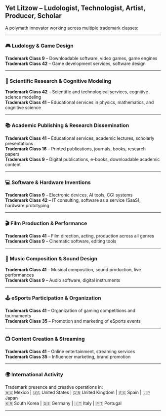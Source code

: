 ## Yet Litzow – Ludologist, Technologist, Artist, Producer, Scholar

A polymath innovator working across multiple trademark classes:

---

### 🎮 Ludology & Game Design  
**Trademark Class 9** – Downloadable software, video games, game engines  
**Trademark Class 42** – Game development services, software design  

---

### 🧠 Scientific Research & Cognitive Modeling  
**Trademark Class 42** – Scientific and technological services, cognitive science modeling  
**Trademark Class 41** – Educational services in physics, mathematics, and cognitive science  

---

### 📚 Academic Publishing & Research Dissemination  
**Trademark Class 41** – Educational services, academic lectures, scholarly presentations  
**Trademark Class 16** – Printed publications, journals, books, research papers  
**Trademark Class 9** – Digital publications, e-books, downloadable academic content  

---

### 💻 Software & Hardware Inventions  
**Trademark Class 9** – Electronic devices, AI tools, CGI systems  
**Trademark Class 42** – IT consulting, software as a service (SaaS), hardware prototyping  

---

### 🎬 Film Production & Performance  
**Trademark Class 41** – Film direction, acting, production across all genres  
**Trademark Class 9** – Cinematic software, editing tools  

---

### 🎵 Music Composition & Sound Design  
**Trademark Class 41** – Musical composition, sound production, live performances  
**Trademark Class 9** – Audio software, digital instruments  

---

### 🕹️ eSports Participation & Organization  
**Trademark Class 41** – Organization of gaming competitions and tournaments  
**Trademark Class 35** – Promotion and marketing of eSports events  

---

### 📺 Content Creation & Streaming  
**Trademark Class 41** – Online entertainment, streaming services  
**Trademark Class 35** – Influencer marketing, brand promotion  

---

### 🌍 International Activity  
Trademark presence and creative operations in:  
🇲🇽 Mexico | 🇺🇸 United States | 🇬🇧 United Kingdom | 🇪🇸 Spain | 🇯🇵 Japan  
🇰🇷 South Korea | 🇩🇪 Germany | 🇮🇹 Italy | 🇵🇹 Portugal  

---
